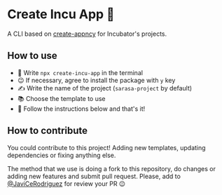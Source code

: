 # Create Incu App 🍃

A CLI based on [create-appncy](https://github.com/goncy/create-appncy) for Incubator's projects.

## How to use

- 🫡 Write `npx create-incu-app` in the terminal
- 😉 If necessary, agree to install the package with `y` key
- ✍️ Write the name of the project (`sarasa-project` by default)
- 📚 Choose the template to use
- 🤝 Follow the instructions below and that's it!

## How to contribute

You could contribute to this project! Adding new templates, updating dependencies or fixing anything else.

The method that we use is doing a fork to this repository, do changes or adding new features and submit pull request. Please, add to [@JaviCeRodriguez](https://github.com/JaviCeRodriguez) for review your PR 😉